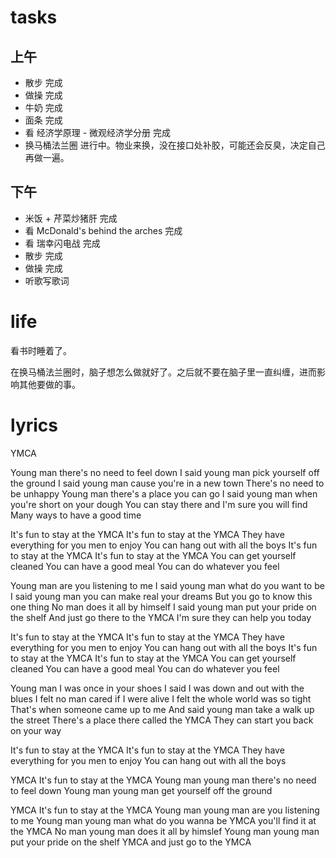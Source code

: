 # tasks
## 上午
* 散步 完成
* 做操 完成
* 牛奶 完成
* 面条 完成
* 看 经济学原理 - 微观经济学分册 完成
* 换马桶法兰圈 进行中。物业来换，没在接口处补胶，可能还会反臭，决定自己再做一遍。

## 下午
* 米饭 + 芹菜炒猪肝 完成
* 看 McDonald's behind the arches 完成
* 看 瑞幸闪电战 完成
* 散步 完成
* 做操 完成
* 听歌写歌词

# life
看书时睡着了。

在换马桶法兰圈时，脑子想怎么做就好了。之后就不要在脑子里一直纠缠，进而影响其他要做的事。

# lyrics
YMCA

Young man there's no need to feel down
I said young man pick yourself off the ground
I said young man cause you're in a new town
There's no need to be unhappy
Young man there's a place you can go
I said young man when you're short on your dough
You can stay there and I'm sure you will find
Many ways to have a good time

It's fun to stay at the YMCA
It's fun to stay at the YMCA
They have everything for you men to enjoy
You can hang out with all the boys
It's fun to stay at the YMCA
It's fun to stay at the YMCA
You can get yourself cleaned
You can have a good meal
You can do whatever you feel

Young man are you listening to me
I said young man what do you want to be
I said young man you can make real your dreams
But you go to know this one thing
No man does it all by himself
I said young man put your pride on the shelf
And just go there to the YMCA
I'm sure they can help you today

It's fun to stay at the YMCA
It's fun to stay at the YMCA
They have everything for you men to enjoy
You can hang out with all the boys
It's fun to stay at the YMCA
It's fun to stay at the YMCA
You can get yourself cleaned
You can have a good meal
You can do whatever you feel

Young man I was once in your shoes
I said I was down and out with the blues
I felt no man cared if I were alive
I felt the whole world was so tight
That's when someone came up to me
And said young man take a walk up the street
There's a place there called the YMCA
They can start you back on your way

It's fun to stay at the YMCA
It's fun to stay at the YMCA
They have everything for you men to enjoy
You can hang out with all the boys

YMCA It's fun to stay at the YMCA
Young man young man there's no need to feel down
Young man young man get yourself off the ground

YMCA It's fun to stay at the YMCA
Young man young man are you listening to me
Young man young man what do you wanna be
YMCA you'll find it at the YMCA
No man young man does it all by himslef
Young man young man put your pride on the shelf
YMCA and just go to the YMCA
